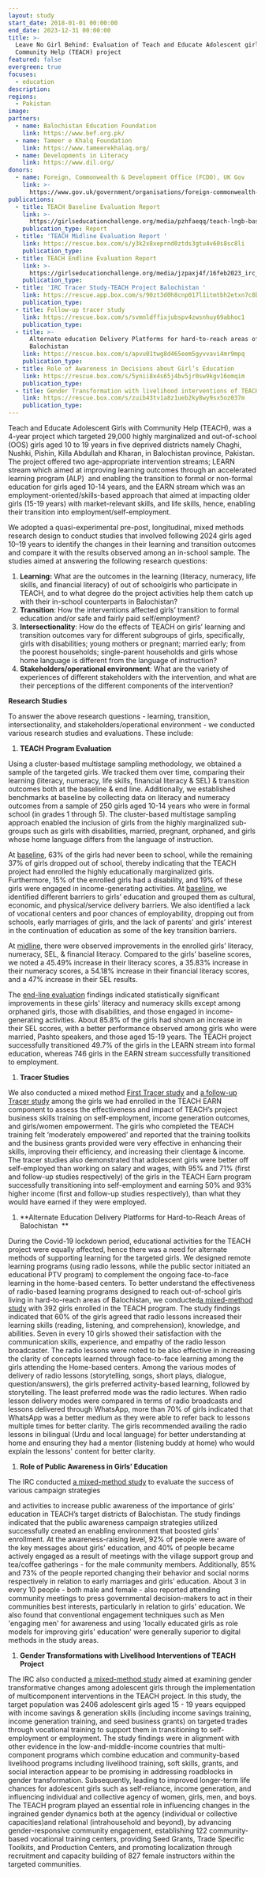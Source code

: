 ```yaml
---
layout: study
start_date: 2018-01-01 00:00:00
end_date: 2023-12-31 00:00:00
title: >-
  Leave No Girl Behind: Evaluation of Teach and Educate Adolescent girls with
  Community Help (TEACH) project
featured: false
evergreen: true
focuses:
  - education
description:
regions:
  - Pakistan
image:
partners:
  - name: Balochistan Education Foundation
    link: https://www.bef.org.pk/
  - name: Tameer e Khalq Foundation
    link: https://www.tameerekhalaq.org/
  - name: Developments in Literacy
    link: https://www.dil.org/
donors:
  - name: Foreign, Commonwealth & Development Office (FCDO), UK Gov
    link: >-
      https://www.gov.uk/government/organisations/foreign-commonwealth-development-office
publications:
  - title: TEACH Baseline Evaluation Report
    link: >-
      https://girlseducationchallenge.org/media/pzhfaeqq/teach-lngb-baseline-evaluation.pdf
    publication_type: Report
  - title: 'TEACH Midline Evaluation Report '
    link: https://rescue.box.com/s/y3k2x8xeprnd0ztds3gtu4v60s8sc8li
    publication_type:
  - title: TEACH Endline Evaluation Report
    link: >-
      https://girlseducationchallenge.org/media/jzpaxj4f/16feb2023_irc_teach_endline_evaluation_report_website.pdf
    publication_type:
  - title: 'IRC Tracer Study-TEACH Project Balochistan '
    link: https://rescue.app.box.com/s/90zt3d0h8cnp017l1itmtbh2etxn7c8b
    publication_type:
  - title: Follow-up tracer study
    link: https://rescue.box.com/s/svmnldffixjubspv4zwsnhuy69abhoc1
    publication_type:
  - title: >-
      Alternate education Delivery Platforms for hard-to-reach areas of
      Balochistan
    link: https://rescue.box.com/s/apvu01twg8d465eem5gyvvavi4mr9mpq
    publication_type:
  - title: Role of Awareness in Decisions about Girl’s Education
    link: https://rescue.box.com/s/5ynii8x4s65j4bv5jr0sw9kgv16omqim
    publication_type:
  - title: Gender Transformation with livelihood interventions of TEACH project
    link: https://rescue.box.com/s/zuib43tv1a8z1ueb2ky8wy9sx5oz037m
    publication_type:
---
```

Teach and Educate Adolescent Girls with Community Help (TEACH), was a 4-year project which targeted 29,000 highly marginalized and out-of-school (OOS) girls aged 10 to 19 years in five deprived districts namely Chaghi, Nushki, Pishin, Killa Abdullah and Kharan, in Balochistan province, Pakistan. The project offered two age-appropriate intervention streams; LEARN stream which aimed at improving learning outcomes through an accelerated learning program (ALP)&nbsp; and enabling the transition to formal or non-formal education for girls aged 10-14 years, and the EARN stream which was an employment-oriented/skills-based approach that aimed at impacting older girls (15-19 years) with market-relevant skills, and life skills, hence, enabling their transition into employment/self-employment.

We adopted a quasi-experimental pre-post, longitudinal, mixed methods research design to conduct studies that involved following 2024 girls aged 10–19 years to identify the changes in their learning and transition outcomes and compare it with the results observed among an in-school sample. The studies aimed at answering the following research questions:

1. **Learning:** What are the outcomes in the learning (literacy, numeracy, life skills, and financial literacy) of out of schoolgirls who participate in TEACH, and to what degree do the project activities help them catch up with their in-school counterparts in Balochistan?&nbsp;
2. **Transition**\: How the interventions affected girls’ transition to formal education and/or safe and fairly paid self/employment?
3. **Intersectionality**\: How do the effects of TEACH on girls’ learning and transition outcomes vary for different subgroups of girls, specifically, girls with disabilities; young mothers or pregnant; married early; from the poorest households; single-parent households and girls whose home language is different from the language of instruction?
4. **Stakeholders/operational environment**\: What are the variety of experiences of different stakeholders with the intervention, and what are their perceptions of the different components of the intervention?&nbsp;

**Research Studies**

To answer the above research questions - learning, transition, intersectionality, and stakeholders/operational environment - we conducted various research studies and evaluations. These include:

1. **TEACH Program Evaluation**

Using a cluster-based multistage sampling methodology, we obtained a sample of the targeted girls. We tracked them over time, comparing their learning (literacy, numeracy, life skills, financial literacy & SEL) & transition outcomes both at the baseline & end line. Additionally, we established benchmarks at baseline by collecting data on literacy and numeracy outcomes from a sample of 250 girls aged 10-14 years who were in formal school (in grades 1 through 5). The cluster-based multistage sampling approach enabled the inclusion of girls from the highly marginalized sub-groups such as girls with disabilities, married, pregnant, orphaned, and girls whose home language differs from the language of instruction.

At [baseline](https://girlseducationchallenge.org/media/pzhfaeqq/teach-lngb-baseline-evaluation.pdf), 63% of the girls had never been to school, while the remaining 37% of girls dropped out of school, thereby indicating that the TEACH project had enrolled the highly educationally marginalized girls. Furthermore, 15% of the enrolled girls had a disability, and 19% of these girls were engaged in income-generating activities. At [baseline](https://girlseducationchallenge.org/media/pzhfaeqq/teach-lngb-baseline-evaluation.pdf), we identified different barriers to girls’ education and grouped them as cultural, economic, and physical/service delivery barriers. We also identified a lack of vocational centers and poor chances of employability, dropping out from schools, early marriages of girls, and the lack of parents' and girls’ interest in the continuation of education as some of the key transition barriers.

At [midline](https://rescue.app.box.com/s/y3k2x8xeprnd0ztds3gtu4v60s8sc8li), there were observed improvements in the enrolled girls’ literacy, numeracy, SEL, & financial literacy. Compared to the girls’ baseline scores, we noted a 45.49% increase in their literacy scores, a 35.83% increase in their numeracy scores, a 54.18% increase in their financial literacy scores, and a 47% increase in their SEL results.&nbsp;

The [end-line evaluation](https://girlseducationchallenge.org/media/jzpaxj4f/16feb2023_irc_teach_endline_evaluation_report_website.pdf) findings indicated statistically significant improvements in these girls' literacy and numeracy skills except among orphaned girls, those with disabilities, and those engaged in income-generating activities. About 85.8% of the girls had shown an increase in their SEL scores, with a better performance observed among girls who were married, Pashto speakers, and those aged 15-19 years. The TEACH project successfully transitioned 49.7% of the girls in the LEARN stream into formal education, whereas 746 girls in the EARN stream successfully transitioned to employment.

1. **Tracer Studies**

We also conducted a mixed method [First Tracer study](https://rescue.app.box.com/s/90zt3d0h8cnp017l1itmtbh2etxn7c8b) and [a follow-up Tracer study](https://rescue.app.box.com/s/svmnldffixjubspv4zwsnhuy69abhoc1) among the girls we had enrolled in the TEACH EARN component to assess the effectiveness and impact of TEACH’s project business skills training on self-employment, income generation outcomes, and girls/women empowerment. The girls who completed the TEACH training felt ‘moderately empowered’ and reported that the training toolkits and the business grants provided were very effective in enhancing their skills, improving their efficiency, and increasing their clientage & income. The tracer studies also demonstrated that adolescent girls were better off self-employed than working on salary and wages, with 95% and 71% (first and follow-up studies respectively) of the girls in the TEACH Earn program successfully transitioning into self-employment and earning 50% and 93% higher income (first and follow-up studies respectively), than what they would have earned if they were employed.

1. **Alternate Education Delivery Platforms for Hard-to-Reach Areas of Balochistan&nbsp; **

During the Covid-19 lockdown period, educational activities for the TEACH project were equally affected, hence there was a need for alternate methods of supporting learning for the targeted girls. We designed remote learning programs (using radio lessons, while the public sector initiated an educational PTV program) to complement the ongoing face-to-face learning in the home-based centers. To better understand the effectiveness of radio-based learning programs designed to reach out-of-school girls living in hard-to-reach areas of Balochistan, we conducted[a mixed-method study](https://rescue.box.com/s/apvu01twg8d465eem5gyvvavi4mr9mpq) with 392 girls enrolled in the TEACH program. The study findings indicated that 60% of the girls agreed that radio lessons increased their learning skills (reading, listening, and comprehension), knowledge, and abilities. Seven in every 10 girls showed their satisfaction with the communication skills, experience, and empathy of the radio lesson broadcaster. The radio lessons were noted to be also effective in increasing the clarity of concepts learned through face-to-face learning among the girls attending the Home-based centers. Among the various modes of delivery of radio lessons (storytelling, songs, short plays, dialogue, question/answers), the girls preferred activity-based learning, followed by storytelling. The least preferred mode was the radio lectures. When radio lesson delivery modes were compared in terms of radio broadcasts and lessons delivered through WhatsApp, more than 70% of girls indicated that WhatsApp was a better medium as they were able to refer back to lessons multiple times for better clarity. The girls recommended availing the radio lessons in bilingual (Urdu and local language) for better understanding at home and ensuring they had a mentor (listening buddy at home) who would explain the lessons' content for better clarity.

1. **Role of Public Awareness in Girls’ Education**

The IRC conducted [a mixed-method study](https://rescue.box.com/s/5ynii8x4s65j4bv5jr0sw9kgv16omqim) to evaluate the success of various campaign strategies

and activities to increase public awareness of the importance of girls' education in TEACH’s target districts of Balochistan. The study findings indicated that the public awareness campaign strategies utilized successfully created an enabling environment that boosted girls’ enrollment. At the awareness-raising level, 92% of people were aware of the key messages about girls' education, and 40% of people became actively engaged as a result of meetings with the village support group and tea/coffee gatherings - for the male community members. Additionally, 85% and 73% of the people reported changing their behavior and social norms respectively in relation to early marriages and girls’ education. About 3 in every 10 people - both male and female - also reported attending community meetings to press governmental decision-makers to act in their communities best interests, particularly in relation to girls' education. We also found that conventional engagement techniques such as Men 'engaging men' for awareness and using 'locally educated girls as role models for improving girls' education' were generally superior to digital methods in the study areas.&nbsp;

1. **Gender Transformations with Livelihood Interventions of TEACH Project**

The IRC also conducted [a mixed-method study](https://rescue.app.box.com/s/zuib43tv1a8z1ueb2ky8wy9sx5oz037m) aimed at examining gender transformative changes among adolescent girls through the implementation of multicomponent interventions in the TEACH project. In this study, the target population was 2406 adolescent girls aged 15 - 19 years equipped with income savings & generation skills (including income savings training, income generation training, and seed business grants) on targeted trades through vocational training to support them in transitioning to self-employment or employment. The study findings were in alignment with other evidence in the low-and-middle-income countries that multi-component programs which combine education and community-based livelihood programs including livelihood training, soft skills, grants, and social interaction appear to be promising in addressing roadblocks in gender transformation. Subsequently, leading to improved longer-term life chances for adolescent girls such as self-reliance, income generation, and influencing individual and collective agency of women, girls, men, and boys. The TEACH program played an essential role in influencing changes in the ingrained gender dynamics both at the agency (individual or collective capacities)and relational (intrahousehold and beyond), by advancing gender-responsive community engagement, establishing 122 community-based vocational training centers, providing Seed Grants, Trade Specific Toolkits, and Production Centers, and promoting localization through recruitment and capacity building of 827 female instructors within the targeted communities.